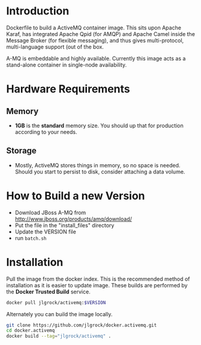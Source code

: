 # Introduction

Dockerfile to build a ActiveMQ container image.  This sits upon Apache Karaf, has integrated Apache Qpid (for AMQP) and Apache Camel inside the Message Broker (for flexible messaging), and thus gives multi-protocol, multi-language support (out of the box.

A-MQ is embeddable and highly available.  Currently this image acts as a stand-alone container in single-node availability.

# Hardware Requirements

## Memory

- **1GB** is the **standard** memory size. You should up that for production according to your needs.

## Storage

- Mostly, ActiveMQ stores things in memory, so no space is needed.  Should you start to persist to disk, consider attaching a data volume.

# How to Build a new Version

* Download JBoss A-MQ from http://www.jboss.org/products/amq/download/
* Put the file in the "install_files" directory
* Update the VERSION file
* run `batch.sh`

# Installation

Pull the image from the docker index. This is the recommended method of installation as it is easier to update image. These builds are performed by the **Docker Trusted Build** service.

```bash
docker pull jlgrock/activemq:$VERSION
```

Alternately you can build the image locally.

```bash
git clone https://github.com/jlgrock/docker.activemq.git
cd docker.activemq
docker build --tag="jlgrock/activemq" .
```

